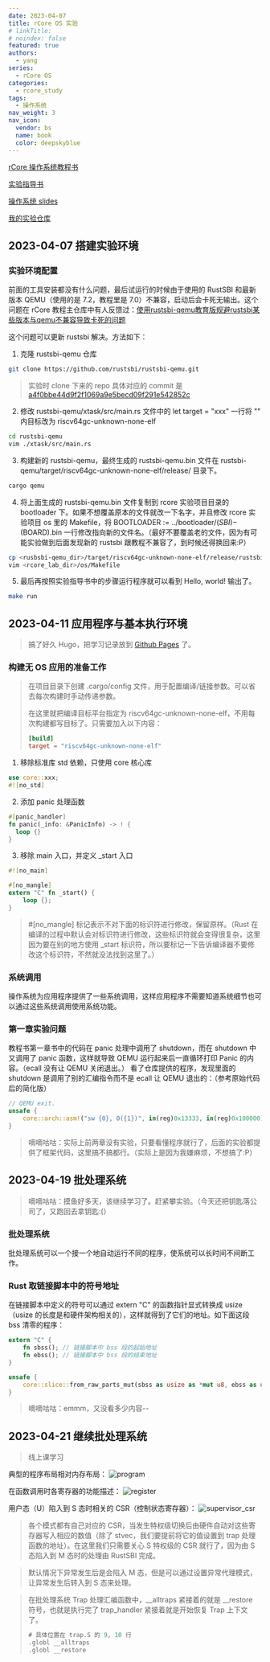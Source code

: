```yaml
---
date: 2023-04-07
title: rCore OS 实验
# linkTitle: 
# noindex: false
featured: true
authors:
  - yang
series:
  - rCore OS
categories:
  - rcore_study
tags:
  - 操作系统
nav_weight: 3
nav_icon:
  vendor: bs
  name: book
  color: deepskyblue
---
```


[rCore 操作系统教程书](http://rcore-os.cn/rCore-Tutorial-Book-v3/index.html)

[实验指导书](https://learningos.github.io/rCore-Tutorial-Guide-2023S/index.html)

[操作系统 slides](https://www.yuque.com/xyong-9fuoz/qczol5/glemuu?)

[我的实验仓库](https://github.com/LearningOS/2023s-rcore-creatoy)


## 2023-04-07 搭建实验环境

### 实验环境配置

前面的工具安装都没有什么问题，最后试运行的时候由于使用的 RustSBI 和最新版本 QEMU（使用的是 7.2，教程里是 7.0）不兼容，启动后会卡死无输出。这个问题在 rCore 教程主仓库中有人反馈过：[使用rustsbi-qemu教育版规避rustsbi某些版本与qemu不兼容导致卡死的问题](https://github.com/rcore-os/rCore-Tutorial-v3/issues/110)

这个问题可以更新 rustsbi 解决。方法如下：

1. 克隆 rustsbi-qemu 仓库
```sh
git clone https://github.com/rustsbi/rustsbi-qemu.git
```

> 实验时 clone 下来的 repo 具体对应的 commit 是 [a4f0bbe44d9f2f1069a9e5becd09f291e542852c](https://github.com/rustsbi/rustsbi-qemu/tree/a4f0bbe44d9f2f1069a9e5becd09f291e542852c)

2. 修改 rustsbi-qemu/xtask/src/main.rs 文件中的 let target = "xxx" 一行将 "" 内目标改为 riscv64gc-unknown-none-elf
```sh
cd rustsbi-qemu
vim ./xtask/src/main.rs
```

3. 构建新的 rustsbi-qemu，最终生成的 rustsbi-qemu.bin 文件在 rustsbi-qemu/target/riscv64gc-unknown-none-elf/release/ 目录下。
```sh
cargo qemu
```

4. 将上面生成的 rustsbi-qemu.bin 文件复制到 rcore 实验项目目录的 bootloader 下。如果不想覆盖原本的文件就改一下名字，并且修改 rcore 实验项目 os 里的 Makefile，将 BOOTLOADER := ../bootloader/$(SBI)-$(BOARD).bin 一行修改指向新的文件名。（最好不要覆盖老的文件，因为有可能实验做到后面发现新的 rustsbi 跟教程不兼容了，到时候还得换回来:P）
```sh
cp <rusbsbi-qemu_dir>/target/riscv64gc-unknown-none-elf/release/rustsbi-qemu.bin <rcore_lab_dir>/bootloader/rustsbi-qemu-new.bin
vim <rcore_lab_dir>/os/Makefile
```

5. 最后再按照实验指导书中的步骤运行程序就可以看到 Hello, world! 输出了。
```sh
make run
```

## 2023-04-11 应用程序与基本执行环境

> 搞了好久 Hugo，把学习记录放到 [Github Pages](https://blog.creatio.top/docs/rcore_study/) 了。

### 构建无 OS 应用的准备工作

> 在项目目录下创建 .cargo/config 文件，用于配置编译/链接参数。可以省去每次构建时手动传递参数。
>
> 在这里就把编译目标平台指定为 riscv64gc-unknown-none-elf，不用每次构建都写目标了。只需要加入以下内容：
> ```toml
> [build]
> target = "riscv64gc-unknown-none-elf"
> ```

1. 移除标准库 std 依赖，只使用 core 核心库

```rust
use core::xxx;
#![no_std]
```

2. 添加 panic 处理函数
```rust
#[panic_handler]
fn panic(_info: &PanicInfo) -> ! {
  loop {}
}
```

3. 移除 main 入口，并定义 _start 入口

```rust
#![no_main]

#[no_mangle]
extern "C" fn _start() {
    loop {};
}
```

> #[no_mangle] 标记表示不对下面的标识符进行修改，保留原样。（Rust 在编译的过程中默认会对标识符进行修改，这些标识符就会变得很复杂，这里因为要在别的地方使用 _start 标识符，所以要标记一下告诉编译器不要修改这个标识符，不然就没法找到这里了。）

### 系统调用

操作系统为应用程序提供了一些系统调用，这样应用程序不需要知道系统细节也可以通过这些系统调用使用系统功能。

### 第一章实验问题
教程书第一章书中的代码在 panic 处理中调用了 shutdown，而在 shutdown 中又调用了 panic 函数，这样就导致 QEMU 运行起来后一直循环打印 Panic 的内容。（ecall 没有让 QEMU 关闭退出。）
看了仓库提供的程序，发现里面的 shutdown 是调用了别的汇编指令而不是 ecall 让 QEMU 退出的：（参考原始代码后的简化版）

```rust
// QEMU exit.
unsafe {
    core::arch::asm!("sw {0}, 0({1})", in(reg)0x13333, in(reg)0x100000);
}

```

> 嘀嘀咕咕：实际上前两章没有实验，只要看懂程序就行了，后面的实验都提供了框架代码，这里搞不搞都行。（实际上是因为我嫌麻烦，不想搞了:P）


## 2023-04-19 批处理系统

> 嘀嘀咕咕：摸鱼好多天，该继续学习了。赶紧攀实验。（今天还把钥匙落公司了，又跑回去拿钥匙:(）

### 批处理系统
批处理系统可以一个接一个地自动运行不同的程序，使系统可以长时间不间断工作。

### Rust 取链接脚本中的符号地址
在链接脚本中定义的符号可以通过 extern "C" 的函数指针显式转换成 usize（usize 的长度是和硬件架构相关的），这样就得到了它们的地址。如下面这段 bss 清零的程序：
```rust
extern "C" {
    fn sbss(); // 链接脚本中 bss 段的起始地址
    fn ebss(); // 链接脚本中 bss 段的结束地址
}

unsafe {
    core::slice::from_raw_parts_mut(sbss as usize as *mut u8, ebss as usize - sbss as usize).fill(0);
}
```

> 嘀嘀咕咕：emmm，又没看多少内容--

## 2023-04-21 继续批处理系统

> 线上课学习

典型的程序布局相对内存布局：
![program](program_layout.png)

在函数调用时各寄存器的功能描述：
![register](register.png)

用户态（U）陷入到 S 态时相关的 CSR（控制状态寄存器）：
![supervisor_csr](supervisor_csr.png)

> 各个模式都有自己对应的 CSR，当发生特权级切换后由硬件自动对这些寄存器写入相应的数值（除了 stvec，我们要提前将它的值设置到 trap 处理函数的地址）。在这里我们只需要关心 S 特权级的 CSR 就行了，因为由 S 态陷入到 M 态时的处理由 RustSBI 完成。

> 默认情况下异常发生后是会陷入 M 态，但是可以通过设置异常代理模式，让异常发生后转入到 S 态来处理。

> 在批处理系统 Trap 处理汇编函数中，__alltraps 紧接着的就是 __restore 符号，也就是执行完了 trap_handler 紧接着就是开始恢复 Trap 上下文了。
> ```asm
> # 具体位置在 trap.S 的 9, 10 行
> .globl __alltraps
> .globl __restore
> ```

